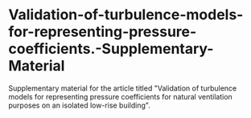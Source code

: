 # Validation-of-turbulence-models-for-representing-pressure-coefficients.-Supplementary-Material
Supplementary material for the article titled "Validation of turbulence models for representing pressure coefficients for natural ventilation purposes on an isolated low-rise building".
